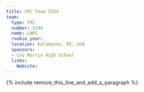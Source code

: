 ```yaml
---
title: FRC Team 5244
team:
  type: FRC
  number: 5244
  name: LNHS
  rookie_year:
  location: Kalamazoo, MI, USA
  sponsors:
  - Loy Norrix High School
  links:
    Website:
---
```


{% include remove_this_line_and_add_a_paragraph %}
